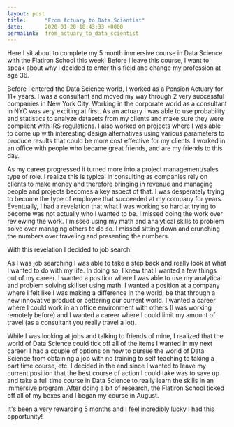 ```yaml
---
layout: post
title:      "From Actuary to Data Scientist"
date:       2020-01-20 18:43:33 +0000
permalink:  from_actuary_to_data_scientist
---
```



Here I sit about to complete my 5 month immersive course in Data Science with the Flatiron School this week!  Before I leave this course, I want to speak about why I decided to enter this field and change my profession at age 36.

Before I entered the Data Science world, I worked as a Pension Actuary for 11+ years.  I was a consultant and moved my way through 2 very successful companies in New York City.  Working in the corporate world as a consultant in NYC was very exciting at first.  As an actuary I was able to use probability and statistics to analyze datasets from my clients and make sure they were complient with IRS regulations.  I also worked on projects where I was able to come up with interesting design alternatives using various parameters to produce results that could be more cost effective for my clients.  I worked in an office with people who became great friends, and are my friends to this day.  

As my career progressed it turned more into a project management/sales type of role.  I realize this is typical in consulting as companies rely on clients to make money and therefore bringing in revenue and managing people and projects becomes a key aspect of that.  I was desperately trying to become the type of employee that succeeded at my company for years.  Eventually, I had a revelation that what I was working so hard at trying to become was not actually who I wanted to be.  I missed doing the work over reviewing the work.  I missed using my math and analytical skills to problem solve over managing others to do so.  I missed sitting down and crunching the numbers over traveling and presenting the numbers.  

With this revelation I decided to job search.

As I was job searching I was able to take a step back and really look at what I wanted to do with my life.  In doing so, I knew that I wanted a few things out of my career.  I wanted a position where I was able to use my analytical and problem solving skillset using math.  I wanted a position at a company where I felt like I was making a difference in the world, be that through a new innovative product or bettering our current world.  I wanted a career where I could work in an office environment with others (I was working remotely before) and I wanted a career where I could limit my amount of travel (as a consultant you really travel a lot).  

While I was looking at jobs and talking to friends of mine, I realized that the world of Data Science could tick off all of the items I wanted in my next career!  I had a couple of options on how to pursue the world of Data Science from obtaining a job with no training to self teaching to taking a part time course, etc.  I decided in the end since I wanted to leave my current position that the best course of action I could take was to save up  and take a full time course in Data Science to really learn the skills in an immersive program.  After doing a bit of research, the Flatiron School ticked off all of my boxes and I began my course in August. 

It's been a very rewarding 5 months and I feel incredibly lucky I had this opportunity!  
